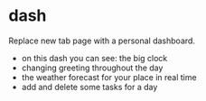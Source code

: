 # dash
Replace new tab page with a personal dashboard.
- on this dash you can see: the big clock
- changing greeting throughout the day
- the weather forecast for your place in real time
- add and delete some tasks for a day

